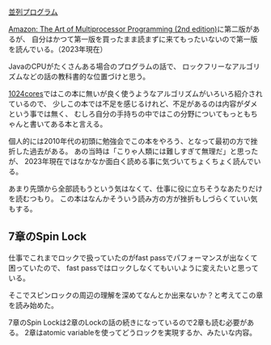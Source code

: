 [並列プログラム](%E4%B8%A6%E5%88%97%E3%83%97%E3%83%AD%E3%82%B0%E3%83%A9%E3%83%A0)

[Amazon: The Art of Multiprocessor Programming (2nd edition)](https://amzn.to/3Sxl1Ed)に第二版があるが、
自分はかつて第一版を買ったまま読まずに来てもったいないので第一版を読んでいる。（2023年現在）

JavaのCPUがたくさんある場合のプログラムの話で、
ロックフリーなアルゴリズムなどの話の教科書的な位置づけと思う。

[1024cores](1024cores)ではこの本に無いが良く使うようなアルゴリズムがいろいろ紹介されているので、
少しこの本では不足を感じるけれど、不足があるのは内容がダメという事では無く、
むしろ自分の手持ちの中ではこの分野についてもっともちゃんと書いてある本と言える。

個人的には2010年代の初頭に勉強会でこの本をやろう、となって最初の方で挫折した過去がある。
あの当時は「こりゃ人類には難しすぎて無理だ」と思ったが、
2023年現在ではなかなか面白く読める事に気づいてちょくちょく読んでいる。

あまり先頭から全部読もうという気はなくて、仕事に役に立ちそうなあたりだけを読むつもり。
この本はなんかそういう読み方の方が挫折もしづらくていい気もする。

## 7章のSpin Lock

仕事でこれまでロックで扱っていたのがfast passでパフォーマンスが出なくて困っていたので、
fast passではロックしなくてもいいように変えたいと思っている。

そこでスピンロックの周辺の理解を深めてなんとか出来ないか？と考えてこの章を読み始めた。

7章のSpin Lockは2章のLockの話の続きになっているので2章も読む必要がある。
2章はatomic variableを使ってどうロックを実現するか、みたいな内容。